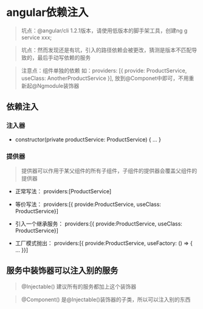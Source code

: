 # angular依赖注入

> 坑点：@angular/cli 1.2.1版本，请使用低版本的脚手架工具，创建ng g service xxx;

> 坑点：然而发现还是有坑，引入的路径依赖会被更改，猜测是版本不匹配导致的，最后手动写依赖的服务

> 注意点：组件单独的依赖 如：providers: [{ provide: ProductService, useClass: AnotherProductService }],
  放到@Componet中即可，不用重新起@Ngmodule装饰器

## 依赖注入

### 注入器

+ constructor(private productService: ProductService) { ... }

### 提供器

> 提供器可以作用于某父组件的所有子组件，子组件的提供器会覆盖父组件的提供器

+ 正常写法：         providers:[ProductService]

+ 等价写法：         providers:[{ provide:ProductService, useClass: ProductService}]

+ 引入一个继承服务：  providers:[{ provide:ProductService, useClass: ProductService}]

+ 工厂模式抛出：  providers:[{ provide:ProductService, useFactory: () => { ... }}]

## 服务中装饰器可以注入别的服务

> @Injectable() 建议所有的服务都加上这个装饰器

> @Component()  是@Injectable()装饰器的子类，所以可以注入别的东西
